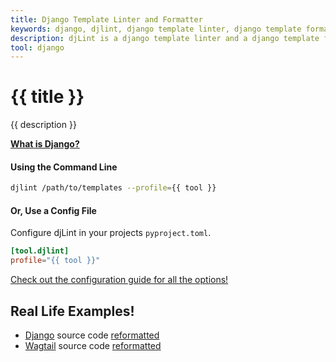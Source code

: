 ```yaml
---
title: Django Template Linter and Formatter
keywords: django, djlint, django template linter, django template formatter, format django templates
description: djLint is a django template linter and a django template formatter! Take advantage of the pre-build profile when linting and formatting your templates with djLint.
tool: django
---
```


# {{ title }}

{{ description }}

**[What is Django?](https://django.readthedocs.io/en/stable/ref/templates/language.html)**

#### Using the Command Line

```bash
djlint /path/to/templates --profile={{ tool }}
```

#### Or, Use a Config File

Configure djLint in your projects `pyproject.toml`.

```toml
[tool.djlint]
profile="{{ tool }}"
```

<div class="box notification is-info is-light">
    <span class="icon is-large"><i class="fas fa-2x fa-circle-arrow-right"></i></span><div class="my-auto ml-3 is-inline-block"><a href="/docs/configuration/">Check out the configuration guide for all the options!</a></div>
</div>

## Real Life Examples!

- [Django](https://github.com/django/django) source code [reformatted](https://github.com/RiversideHealthcare/djLint/compare/django-source...RiversideHealthcare:djLint:django-djlint)
- [Wagtail](https://github.com/wagtail/wagtail) source code [reformatted](https://github.com/RiversideHealthcare/djLint/compare/wagtail-source...RiversideHealthcare:djLint:wagtail-djlint)
